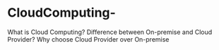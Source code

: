 # CloudComputing-
What is Cloud Computing? Difference between On-premise and Cloud Provider? Why choose Cloud Provider over On-premise

